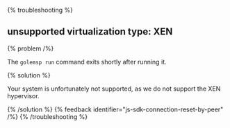 {% troubleshooting %}

## unsupported virtualization type: XEN

{% problem /%}

The `golemsp run` command exits shortly after running it.

{% solution %}

Your system is unfortunately not supported, as we do not support the XEN hypervisor.

{% /solution %}
{% feedback identifier="js-sdk-connection-reset-by-peer" /%}
{% /troubleshooting %}
